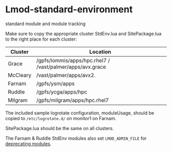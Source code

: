 # Lmod-standard-environment
standard module and module tracking

Make sure to copy the appropriate cluster StdEnv.lua and SitePackage.lua to the right place for each cluster:

| Cluster  | Location                     |
|----------|------------------------------|
| Grace    | /gpfs/lommis/apps/hpc.rhel7 / /vast/palmer/apps/avx.grace|
| McCleary | /vast/palmer/apps/avx2.      |
| Farnam   | /gpfs/ysm/apps               |
| Ruddle   | /gpfs/ycga/apps/hpc          |
| Milgram  | /gpfs/milgram/apps/hpc.rhel7 |

The included sample logrotate configuration, moduleUsage, should be copied to `/etc/logrotate.d/` on monitor1 on Farnam.

SitePackage.lua should be the same on all clusters.

The Farnam & Ruddle StdEnv modules also set `LMOD_ADMIN_FILE` for [deprecating modules](https://lmod.readthedocs.io/en/latest/140_deprecating_modules.html).

